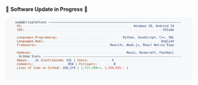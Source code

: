 🚧 **Software Update in Progress** 🚧

<a href="https://github.com/grilled-swampert/grilled-swampert">
  <picture>
    <source media="(prefers-color-scheme: dark)" srcset="https://raw.githubusercontent.com/grilled-swampert/grilled-swampert/main/dark_mode.svg">
    <img alt="GitHub Profile README" src="https://raw.githubusercontent.com/grilled-swampert/grilled-swampert/main/light_mode.svg">
  </picture>
</a>
